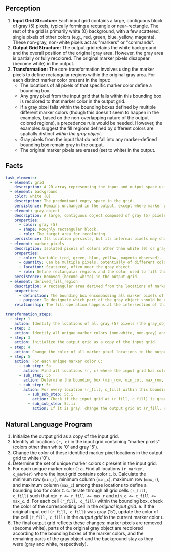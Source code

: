 ## Perception

1.  **Input Grid Structure:** Each input grid contains a large, contiguous block of gray (5) pixels, typically forming a rectangle or near-rectangle. The rest of the grid is primarily white (0) background, with a few scattered, single pixels of other colors (e.g., red, green, blue, yellow, magenta). These non-gray, non-white pixels act as "markers" or "commands".
2.  **Output Grid Structure:** The output grid retains the white background and the overall position of the original gray area. However, the gray area is partially or fully recolored. The original marker pixels disappear (become white) in the output.
3.  **Transformation:** The core transformation involves using the marker pixels to define rectangular regions within the original gray area. For each distinct marker color present in the input:
    *   The locations of all pixels of that specific marker color define a bounding box.
    *   Any gray pixel from the input grid that falls within this bounding box is recolored to that marker color in the output grid.
    *   If a gray pixel falls within the bounding boxes defined by multiple different marker colors (though this doesn't seem to happen in the examples, based on the non-overlapping nature of the output colored regions), a precedence rule would be needed. However, the examples suggest the fill regions defined by different colors are spatially distinct *within the gray object*.
    *   Gray pixels from the input that do not fall into any marker-defined bounding box remain gray in the output.
    *   The original marker pixels are erased (set to white) in the output.

## Facts


```yaml
task_elements:
  - element: grid
    description: A 2D array representing the input and output space using colors 0-9.
  - element: background
    color: white (0)
    description: The predominant empty space in the grid.
    persistence: Remains unchanged in the output, except where marker pixels were located.
  - element: gray_object
    description: A large, contiguous object composed of gray (5) pixels.
    properties:
      - color: gray (5)
      - shape: Roughly rectangular block.
      - role: The target area for recoloring.
    persistence: Its location persists, but its internal pixels may change color. Pixels not recolored remain gray.
  - element: marker_pixels
    description: Isolated pixels of colors other than white (0) or gray (5).
    properties:
      - color: Variable (red, green, blue, yellow, magenta observed).
      - quantity: Can be multiple pixels, potentially of different colors in one input.
      - location: Scattered, often near the gray_object.
      - role: Define rectangular regions and the color used to fill those regions within the gray_object.
    persistence: Removed (become white) in the output grid.
  - element: derived_fill_region
    description: A rectangular area derived from the locations of marker pixels of a specific color.
    properties:
      - definition: The bounding box encompassing all marker pixels of a single color C.
      - purpose: To designate which part of the gray_object should be recolored with color C.
    relationship: The fill operation happens at the intersection of this region and the original gray_object.

transformation_steps:
  - step: 1
    action: Identify the locations of all gray (5) pixels (the gray_object).
  - step: 2
    action: Identify all unique marker colors (non-white, non-gray) and their locations.
  - step: 3
    action: Initialize the output grid as a copy of the input grid.
  - step: 4
    action: Change the color of all marker pixel locations in the output grid to white (0).
  - step: 5
    action: For each unique marker color C:
      - sub_step: 5a
        action: Find all locations (r, c) where the input grid has color C.
      - sub_step: 5b
        action: Determine the bounding box (min_row, min_col, max_row, max_col) for these locations.
      - sub_step: 5c
        action: For every location (r_fill, c_fill) within this bounding box:
          - sub_sub_step: 5c.i
            action: Check if the input grid at (r_fill, c_fill) is gray (5).
          - sub_sub_step: 5c.ii
            action: If it is gray, change the output grid at (r_fill, c_fill) to color C.
```


## Natural Language Program

1.  Initialize the output grid as a copy of the input grid.
2.  Identify all locations `(r, c)` in the input grid containing "marker pixels" (colors other than white '0' and gray '5').
3.  Change the color of these identified marker pixel locations in the output grid to white ('0').
4.  Determine the set of unique marker colors `C` present in the input grid.
5.  For each unique marker color `C`:
    a.  Find all locations `(r_marker, c_marker)` where the input grid contains color `C`.
    b.  Calculate the minimum row (`min_r`), minimum column (`min_c`), maximum row (`max_r`), and maximum column (`max_c`) among these locations to define a bounding box for color `C`.
    c.  Iterate through all grid cells `(r_fill, c_fill)` such that `min_r <= r_fill <= max_r` and `min_c <= c_fill <= max_c`.
    d.  For each cell `(r_fill, c_fill)` within the bounding box, check the color of the corresponding cell in the *original input grid*.
    e.  If the original input cell `(r_fill, c_fill)` was gray ('5'), update the color of the cell `(r_fill, c_fill)` in the *output grid* to the current marker color `C`.
6.  The final output grid reflects these changes: marker pixels are removed (become white), parts of the original gray object are recolored according to the bounding boxes of the marker colors, and the remaining parts of the gray object and the background stay as they were (gray and white, respectively).